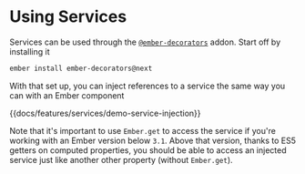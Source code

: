 # Using Services

Services can be used through the [`@ember-decorators`][ember-decorators] addon. Start off by installing it

```bash
ember install ember-decorators@next
```

With that set up, you can inject references to a service the same way you can with an Ember component

{{docs/features/services/demo-service-injection}}

Note that it's important to use `Ember.get` to access the service if you're working with an Ember version below `3.1`. Above that version, thanks to ES5 getters on computed properties, you should be able to access an injected service just like another other property (without `Ember.get`).

[ember-decorators]: https://github.com/ember-decorators/ember-decorators
